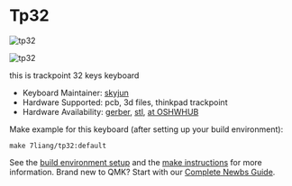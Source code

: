 # Tp32

![tp32](https://image.lceda.cn/pullimage/T7Dbrpw8O7JBuVRb7xHR8AVQtfx1hLb8BAVxwFQ2.jpeg)

![tp32](https://image.lceda.cn/pullimage/dqHcyod5ppyrs9JEMZP2Ei6797HqBOQBMNTA6PyP.jpeg)

this is trackpoint 32 keys keyboard

* Keyboard Maintainer: [skyjun](https://github.com/skyjun/tp32)
* Hardware Supported: pcb, 3d files, thinkpad trackpoint
* Hardware Availability: [gerber](https://github.com/skyjun/tp32/tree/main/gerber), [stl](https://github.com/skyjun/tp32/tree/main/stl), [at OSHWHUB](https://oshwhub.com/pkerr/keyborard-juk-32-rev-a)

Make example for this keyboard (after setting up your build environment):

    make 7liang/tp32:default


See the [build environment setup](https://docs.qmk.fm/#/getting_started_build_tools) and the [make instructions](https://docs.qmk.fm/#/getting_started_make_guide) for more information. Brand new to QMK? Start with our [Complete Newbs Guide](https://docs.qmk.fm/#/newbs).
